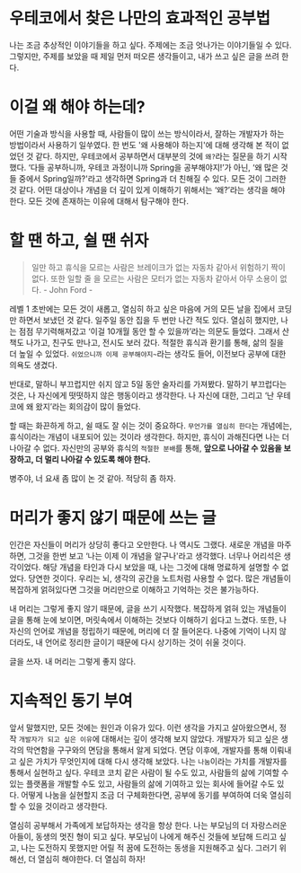 # 우테코에서 찾은 나만의 효과적인 공부법

나는 조금 추상적인 이야기들을 하고 싶다. 주제에는 조금 엇나가는 이야기들일 수 있다. 그렇지만, 주제를 보았을 때 제일 먼저 떠오른 생각들이고, 내가 쓰고 싶은 글을 쓰려 한다.

# 이걸 왜 해야 하는데?

어떤 기술과 방식을 사용할 때, 사람들이 많이 쓰는 방식이라서, 잘하는 개발자가 하는 방법이라서 사용하기 일쑤였다. 한 번도 '왜 사용해야 하는지'에 대해 생각해 본 적이 없었던 것 같다. 하지만, 우테코에서 공부하면서 대부분의 것에 `왜?`라는 질문을 하기 시작했다. ‘다들 공부하니까, 우테코 과정이니까 Spring을 공부해야지!’가 아닌, ‘왜 많은 것들 중에서 Spring일까?'라고 생각하면 Spring과 더 친해질 수 있다. 모든 것이 그러한 것 같다. 어떤 대상이나 개념을 더 깊이 있게 이해하기 위해서는 ‘왜?’라는 생각을 해야 한다. 모든 것에 존재하는 이유에 대해서 탐구해야 한다. 


# 할 땐 하고, 쉴 땐 쉬자

> 일만 하고 휴식을 모르는 사람은 브레이크가 없는 자동차 같아서 위험하기 짝이 없다.
또한 일할 줄 을 모르는 사람은 모터가 없는 자동차 같아서 아무 소용이 없다. - John Ford -
>

레벨 1 초반에는 모든 것이 새롭고, 열심히 하고 싶은 마음에 거의 모든 날을 집에서 코딩만 하면서 보냈던 것 같다. 일주일 동안 집을 두 번만 나간 적도 있다. 열심히 했지만, 나는 점점 무기력해져갔고 ‘이걸 10개월 동안 할 수 있을까’라는 의문도 들었다. 그래서 산책도 나가고, 친구도 만나고, 전시도 보러 갔다. 적절한 휴식과 환기를 통해, 삶의 질을 더 높일 수 있었다. `쉬었으니까 이제 공부해야지~`라는 생각도 들어, 이전보다 공부에 대한 의욕도 생겼다.

반대로, 말하니 부끄럽지만 쉬지 않고 5일 동안 술자리를 가져봤다. 말하기 부끄럽다는 것은, 나 자신에게 떳떳하지 않은 행동이라고 생각한다. 나 자신에 대한, 그리고 ‘난 우테코에 왜 왔지’라는 회의감이 많이 들었다.

할 때는 화끈하게 하고, 쉴 때도 잘 쉬는 것이 중요하다. `무언가를 열심히 한다`는 개념에는, 휴식이라는 개념이 내포되어 있는 것이라 생각한다. 하지만, 휴식이 과해진다면 나는 더 나아갈 수 없다. 자신만의 공부와 휴식의 `적절한 분배`를 통해, **앞으로 나아갈 수 있음을 보장하고, 더 멀리 나아갈 수 있도록 해야 한다.**

병주야, 너 요새 좀 많이 논 것 같아. 적당히 좀 하자.

# 머리가 좋지 않기 때문에 쓰는 글

인간은 자신들이 머리가 상당히 좋다고 오만한다. 나 역시도 그랬다. 새로운 개념을 마주하면, 그것을 한번 보고 ‘나는 이제 이 개념을 알구나'라고 생각했다. 너무나 어리석은 생각이었다. 해당 개념을 타인과 다시 보았을 때, 나는 그것에 대해 명료하게 설명할 수 없었다. 당연한 것이다. 우리는 뇌, 생각의 공간을 노트처럼 사용할 수 없다. 많은 개념들이 복잡하게 얽혀있다면 그것을 머리만으로 이해하고 기억하는 것은 불가능하다.

내 머리는 그렇게 좋지 않기 때문에, 글을 쓰기 시작했다. 복잡하게 얽혀 있는 개념들이 글을 통해 눈에 보이면, 머릿속에서 이해하는 것보다 이해하기 쉽다고 느겼다. 또한, 나 자신의 언어로 개념을 정립하기 때문에, 머리에 더 잘 들어온다. 나중에 기억이 나지 않더라도, 내 언어로 정리한 글이기 때문에 다시 상기하는 것이 쉬울 것이다.

글을 쓰자. 내 머리는 그렇게 좋지 않다.

# 지속적인 동기 부여

앞서 말했지만, 모든 것에는 원인과 이유가 있다. 이런 생각을 가지고 살아왔으면서, 정작 `개발자가 되고 싶은 이유`에 대해서는 깊이 생각해 보지 않았다. 개발자가 되고 싶은 생각의 막연함을 구구와의 면담을 통해서 알게 되었다. 면담 이후에, 개발자를 통해 이뤄내고 싶은 가치가 무엇인지에 대해 다시 생각해 보았다. 나는 `나눔`이라는 가치를 개발자를 통해서 실현하고 싶다. 우테코 코치 같은 사람이 될 수도 있고, 사람들의 삶에 기여할 수 있는 플랫폼을 개발할 수도 있고, 사람들의 삶에 기여하고 있는 회사에 들어갈 수도 있다. 어떻게 나눔을 실현할지 조금 더 구체화한다면, 공부에 동기를 부여하여 더욱 열심히 할 수 있을 것이라고 생각한다.

열심히 공부해서 가족에게 보답하자는 생각을 항상 한다. 나는 부모님의 더 자랑스러운 아들이, 동생의 멋진 형이 되고 싶다. 부모님이 나에게 해주신 것들에 보답해 드리고 싶고, 나는 도전하지 못했지만 어릴 적 꿈에 도전하는 동생을 지원해주고 싶다. 그러기 위해선, 더 열심히 해야한다. 더 열심히 하자!